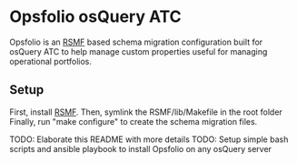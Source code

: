 # Opsfolio osQuery ATC
Opsfolio is an [RSMF](/shah/rdbms-schema-migration-framework) based schema migration configuration built for osQuery ATC to 
help manage custom properties useful for managing operational portfolios.

## Setup

First, install [RSMF](/shah/rdbms-schema-migration-framework).
Then, symlink the RSMF/lib/Makefile in the root folder
Finally, run "make configure" to create the schema migration files.

TODO: Elaborate this README with more details
TODO: Setup simple bash scripts and ansible playbook to install Opsfolio on any osQuery server

